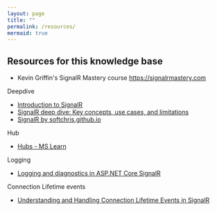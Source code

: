 ```yaml
---
layout: page
title: ""
permalink: /resources/
mermaid: true
---
```


## Resources for this knowledge base

- Kevin Griffin's SignalR Mastery course https://signalrmastery.com

Deepdive

- [Introduction to SignalR](https://learn.microsoft.com/en-us/aspnet/signalr/overview/getting-started/introduction-to-signalr?wt.mc_id=academic-0000-chnoring)
- [SignalR deep dive: Key concepts, use cases, and limitations
](https://ably.com/topic/signalr-deep-dive)
- [SignalR by softchris.github.io](https://softchris.github.io/pages/dotnet-signalr.html#signalr)

Hub

- [Hubs - MS Learn](https://learn.microsoft.com/en-us/aspnet/core/signalr/hubs?view=aspnetcore-9.0)

Logging

- [Logging and diagnostics in ASP.NET Core SignalR](https://learn.microsoft.com/en-us/aspnet/core/signalr/diagnostics?view=aspnetcore-9.0)

Connection Lifetime events 

- [Understanding and Handling Connection Lifetime Events in SignalR](https://learn.microsoft.com/en-us/aspnet/signalr/overview/guide-to-the-api/handling-connection-lifetime-events)

